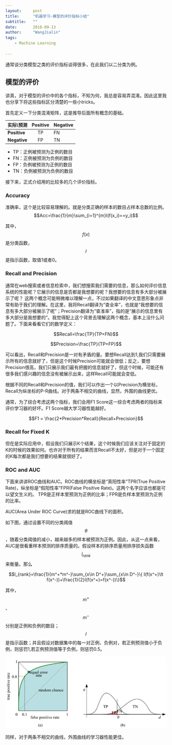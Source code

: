 ```yaml
---
layout:     post
title:      "机器学习-模型的评价指标小结"
subtitle:   ""
date:       2016-09-13
author:     "WangJialin"
tags:
    - Machine Learning
    
---
```


通常谈分类模型之类的评价指标谈得很多，在此我们以二分类为例。


## 模型的评价

讲真，对于模型的评价中的各个指标，不知为何，我总是容易弄混淆。因此这里我也分享下将这些指标区分清楚的一些小tricks。

首先定义一下分类混淆矩阵，这是推导后面所有概念的基础。

|实际\预测|Positive|Negative|
|----|:----:|----|
|**Positive**|TP|FN
|**Negative**|FP|TN <br>

- TP：正例被预测为正例的数目
- FN：正例被预测为负例的数目
- FP：负例被预测为正例的数目
- TN：负例被预测为负例的数目

接下来，正式介绍用的比较多的几个评价指标。

### Accuracy

准确率，这个是比较容易理解的。就是分类正确的样本的数目占样本总数的比例。
$$Acc=\frac{1}{m}\sum_{i=1}^{m}I(f(x_i)==y_i)$$

其中，$$f(x)$$是分类函数，$$I$$是指示函数，取值1或者0。

### Recall and Precision

通常在web搜索或者信息检索中，我们想搜索我们需要的信息，那么如何评价信息系统的性能呢？它展示的信息是否都是我想要的呢？我想要的信息有多大部分被展示了呢？
这两个概念可能稍微难以理解一点，不过如果翻译的中文意思形象点非常有助于我们的理解。在这里，我将Recall翻译为“查全率”，也就是“我想要的信息有多大部分被展示了呢”；Precision翻译为“查准率”，指的是“展示的信息里有多大部分是我想要的”。我觉得配上这个背景去理解这两个概念，基本上没什么问题了。下面来看看它们的数学定义：

$$Recall=\frac{TP}{TP+FN}$$

$$Precision=\frac{TP}{TP+FP}$$

可以看出，Recall和Precision是一对有矛盾的量。要想Recall达到1,我们只需要展示所有的信息就好了，但是这个时候Precision可能就会很低；反之，要想Precision很高，我们只展示我们最有把握的信息就好了，但这个时候，可能还有很多我们感兴趣的信息没有被展示出来，这样Recall可能就会变低。

根据不同的Recall和Precision的值，我们可以作出一个以Precision为横坐标，Recall为纵坐标的P-R曲线。对于两条不相交的曲线，显然，外围的曲线更优。

通常，为了综合考虑这两个指标，我们会用F1 Score这一综合考虑两者的指标来评价学习器的好坏。F1 Score越大学习器性能越好。

$$F1 = \frac{2*Precision*Recall}{Recall+Precision}$$

### Recall for Fixed K

但在是实际应用中，假设我们只展示K个结果，这个时候我们应该关注对于固定的K的时候的效果如何。也许对于所有的结果而言Recall不太好，但是对于一个固定的K每次都是我们想要的结果就很好了。

### ROC and AUC

下面来讲讲ROC曲线和AUC。ROC曲线的横坐标是“真阳性率”TPR(True Positive Rate)，纵坐标是“假阳性率”FPR(False Positive Rate)。这两个名字应该也都是可以望文生义的。
TPR是正样本里预测为正例的比率；FPR是负样本里预测为正例的比率。

AUC(Area Under ROC Curve)求的就是ROC曲线下的面积。

如下图，通过设置不同的分类阈值$$\theta$$，随着分类阈值的减小，越来越多的样本被预测为正例。因此，从这一点来看，AUC是很看重样本预测的排序质量的。假设样本的排序质量用排序损失函数$$l_{rank}$$来衡量。那么

$$l_{rank}=\frac{1}{m^+*m^-}\sum_{x\in D^+}\sum_{x\in D^-}\{ I(f(x^+)\lt f(x^-))+\frac{1}{2}I(f(x^+)=f(x^-))\}$$

其中，$$m^+$$、$$m^-$$分别是正例和负例的数目；$$I$$是指示函数；并且假设对数据集中的每一对正例、负例对，若正例预测值小于负例，则惩罚1,若正例预测值等于负例，则惩罚0.5。

![img](/img/2016_latter_half_year/roc.jpg)



同样，对于两条不相交的曲线，外围曲线的学习器性能更佳。


